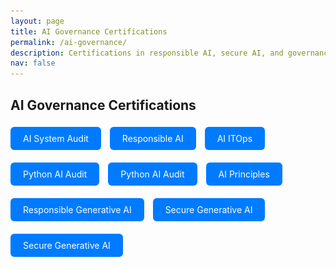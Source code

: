 ```yaml
---
layout: page
title: AI Governance Certifications
permalink: /ai-governance/
description: Certifications in responsible AI, secure AI, and governance frameworks
nav: false
---
```


## AI Governance Certifications

<!-- AI System Audit -->
<a href="javascript:void(0)" onclick="document.getElementById('modal-ai-sys').style.display='block'" style="display:inline-block; padding:10px 20px; background:#007bff; color:white; border-radius:6px; text-decoration:none; margin: 5px 10px 15px 0;">
  AI System Audit
</a>

<div id="modal-ai-sys" style="display:none; position:fixed; top:0; left:0; width:100%; height:100%; background:rgba(0,0,0,0.8); z-index:1000;">
  <div style="margin:5% auto; padding:20px; background:#fff; width:90%; max-width:800px; border-radius:12px;">
    <span onclick="document.getElementById('modal-ai-sys').style.display='none'" style="position:absolute; top:10px; right:20px; font-size:24px; cursor:pointer;">&times;</span>
    <img src="/assets/img/ai-governance/AI_Sys_Audit.png" alt="AI System Audit Certificate" style="width:100%; height:auto; border-radius:8px;">
  </div>
</div>

<!-- Responsible AI -->
<a href="javascript:void(0)" onclick="document.getElementById('modal-responsible-ai').style.display='block'" style="display:inline-block; padding:10px 20px; background:#007bff; color:white; border-radius:6px; text-decoration:none; margin: 5px 10px 15px 0;">
  Responsible AI
</a>

<div id="modal-responsible-ai" style="display:none; position:fixed; top:0; left:0; width:100%; height:100%; background:rgba(0,0,0,0.8); z-index:1000;">
  <div style="margin:5% auto; padding:20px; background:#fff; width:90%; max-width:800px; border-radius:12px;">
    <span onclick="document.getElementById('modal-responsible-ai').style.display='none'" style="position:absolute; top:10px; right:20px; font-size:24px; cursor:pointer;">&times;</span>
    <img src="/assets/img/ai-governance/Responsible_AI.png" alt="Responsible AI Certificate" style="width:100%; height:auto; border-radius:8px;">
  </div>
</div>

<!-- AI ITOps -->
<a href="javascript:void(0)" onclick="document.getElementById('modal-ai-itops').style.display='block'" style="display:inline-block; padding:10px 20px; background:#007bff; color:white; border-radius:6px; text-decoration:none; margin: 5px 10px 15px 0;">
  AI ITOps
</a>

<div id="modal-ai-itops" style="display:none; position:fixed; top:0; left:0; width:100%; height:100%; background:rgba(0,0,0,0.8); z-index:1000;">
  <div style="margin:5% auto; padding:20px; background:#fff; width:90%; max-width:800px; border-radius:12px;">
    <span onclick="document.getElementById('modal-ai-itops').style.display='none'" style="position:absolute; top:10px; right:20px; font-size:24px; cursor:pointer;">&times;</span>
    <img src="/assets/img/ai-governance/AI_ITOps.png" alt="AI ITOps Certificate" style="width:100%; height:auto; border-radius:8px;">
  </div>
</div>

<!-- Python AI Audit -->
<a href="javascript:void(0)" onclick="document.getElementById('modal-responsible-ai').style.display='block'" style="display:inline-block; padding:10px 20px; background:#007bff; color:white; border-radius:6px; text-decoration:none; margin: 5px 10px 15px 0;">
  Python AI Audit
</a>

<div id="python-ai-audit" style="display:none; position:fixed; top:0; left:0; width:100%; height:100%; background:rgba(0,0,0,0.8); z-index:1000;">
  <div style="margin:5% auto; padding:20px; background:#fff; width:90%; max-width:800px; border-radius:12px;">
    <span onclick="document.getElementById('modal-responsible-ai').style.display='none'" style="position:absolute; top:10px; right:20px; font-size:24px; cursor:pointer;">&times;</span>
    <img src="/assets/img/ai-governance/Python_AI_Audit.png" alt="Responsible AI Certificate" style="width:100%; height:auto; border-radius:8px;">
  </div>
</div>

<!-- Algo Audit Monitoring -->
<a href="javascript:void(0)" onclick="document.getElementById('modal-responsible-ai').style.display='block'" style="display:inline-block; padding:10px 20px; background:#007bff; color:white; border-radius:6px; text-decoration:none; margin: 5px 10px 15px 0;">
  Python AI Audit
</a>

<div id="algo-audit-monitoring" style="display:none; position:fixed; top:0; left:0; width:100%; height:100%; background:rgba(0,0,0,0.8); z-index:1000;">
  <div style="margin:5% auto; padding:20px; background:#fff; width:90%; max-width:800px; border-radius:12px;">
    <span onclick="document.getElementById('modal-responsible-ai').style.display='none'" style="position:absolute; top:10px; right:20px; font-size:24px; cursor:pointer;">&times;</span>
    <img src="/assets/img/ai-governance/Algo_Audit_Monitor.png" alt="Responsible AI Certificate" style="width:100%; height:auto; border-radius:8px;">
  </div>
</div>

<!-- AI Principles -->
<a href="javascript:void(0)" onclick="document.getElementById('modal-responsible-ai').style.display='block'" style="display:inline-block; padding:10px 20px; background:#007bff; color:white; border-radius:6px; text-decoration:none; margin: 5px 10px 15px 0;">
  AI Principles
</a>

<div id="ai-principles" style="display:none; position:fixed; top:0; left:0; width:100%; height:100%; background:rgba(0,0,0,0.8); z-index:1000;">
  <div style="margin:5% auto; padding:20px; background:#fff; width:90%; max-width:800px; border-radius:12px;">
    <span onclick="document.getElementById('modal-responsible-ai').style.display='none'" style="position:absolute; top:10px; right:20px; font-size:24px; cursor:pointer;">&times;</span>
    <img src="/assets/img/ai-governance/AI_Principles.png" alt="Responsible AI Certificate" style="width:100%; height:auto; border-radius:8px;">
  </div>
</div>

<!-- Responsible Gen AI -->
<a href="javascript:void(0)" onclick="document.getElementById('modal-responsible-ai').style.display='block'" style="display:inline-block; padding:10px 20px; background:#007bff; color:white; border-radius:6px; text-decoration:none; margin: 5px 10px 15px 0;">
  Responsible Generative AI
</a>

<div id="responsible-gen-ai" style="display:none; position:fixed; top:0; left:0; width:100%; height:100%; background:rgba(0,0,0,0.8); z-index:1000;">
  <div style="margin:5% auto; padding:20px; background:#fff; width:90%; max-width:800px; border-radius:12px;">
    <span onclick="document.getElementById('modal-responsible-ai').style.display='none'" style="position:absolute; top:10px; right:20px; font-size:24px; cursor:pointer;">&times;</span>
    <img src="/assets/img/ai-governance/Responsible_Gen_AI.png" alt="Responsible AI Certificate" style="width:100%; height:auto; border-radius:8px;">
  </div>
</div>

<!-- Secure Gen AI -->
<a href="javascript:void(0)" onclick="document.getElementById('modal-responsible-ai').style.display='block'" style="display:inline-block; padding:10px 20px; background:#007bff; color:white; border-radius:6px; text-decoration:none; margin: 5px 10px 15px 0;">
  Secure Generative AI
</a>

<div id="secure-gen-ai" style="display:none; position:fixed; top:0; left:0; width:100%; height:100%; background:rgba(0,0,0,0.8); z-index:1000;">
  <div style="margin:5% auto; padding:20px; background:#fff; width:90%; max-width:800px; border-radius:12px;">
    <span onclick="document.getElementById('modal-responsible-ai').style.display='none'" style="position:absolute; top:10px; right:20px; font-size:24px; cursor:pointer;">&times;</span>
    <img src="/assets/img/ai-governance/Secure_Gen_AI.png" alt="Responsible AI Certificate" style="width:100%; height:auto; border-radius:8px;">
  </div>
</div>

<!-- NIST AI RMF -->
<a href="javascript:void(0)" onclick="document.getElementById('modal-responsible-ai').style.display='block'" style="display:inline-block; padding:10px 20px; background:#007bff; color:white; border-radius:6px; text-decoration:none; margin: 5px 10px 15px 0;">
  Secure Generative AI
</a>

<div id="nist-ai-rmf" style="display:none; position:fixed; top:0; left:0; width:100%; height:100%; background:rgba(0,0,0,0.8); z-index:1000;">
  <div style="margin:5% auto; padding:20px; background:#fff; width:90%; max-width:800px; border-radius:12px;">
    <span onclick="document.getElementById('modal-responsible-ai').style.display='none'" style="position:absolute; top:10px; right:20px; font-size:24px; cursor:pointer;">&times;</span>
    <img src="/assets/img/ai-governance/NIST_AI_RMF.png" alt="Responsible AI Certificate" style="width:100%; height:auto; border-radius:8px;">
  </div>
</div>
